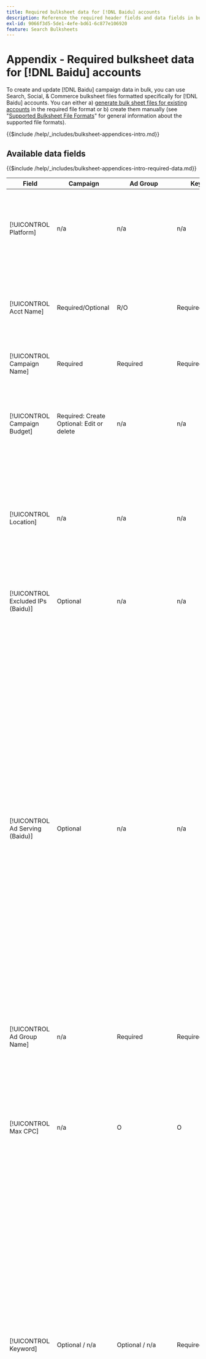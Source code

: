 ```yaml
---
title: Required bulksheet data for [!DNL Baidu] accounts
description: Reference the required header fields and data fields in bulksheets for [!DNL Baidu] accounts.
exl-id: 9066f3d5-5de1-4efe-bd61-6c877e106920
feature: Search Bulksheets
---
```

# Appendix - Required bulksheet data for [!DNL Baidu] accounts

To create and update [!DNL Baidu] campaign data in bulk, you can use Search, Social, & Commerce bulksheet files formatted specifically for [!DNL Baidu] accounts. You can either a) [generate bulk sheet files for existing accounts](../bulksheet-download.md) in the required file format or b) create them manually (see "[Supported Bulksheet File Formats](bulksheet-file-formats.md)" for general information about the supported file formats).

{{$include /help/_includes/bulksheet-appendices-intro.md}}

<!-- Hiding because this is probably too long a list to be useful.

## Available header fields

Platform,Acct Name,Campaign Name,Campaign Budget,Location,Excluded IPs (Baidu), Ad Serving (Baidu),Ad Group Name,Max CPC,Keyword,Match Type,Ad Title,Description Line 1,Description Line 2,Display URL,Base URL,Destination URL,Custom URL Param,Campaign Status,Ad Group Status,Keyword Status,Ad Status,Location Status,[Advertiser-specific Label Classification],Campaign ID,Ad Group ID,Keyword ID,Ad ID,AMO ID,Error Message

{{$include /help/_includes/bulksheet-headers-note.md}}

-->

## Available data fields

{{$include /help/_includes/bulksheet-appendices-intro-required-data.md}}

| Field | Campaign | Ad Group | Keyword | Text Ad | Location Target | Description |
|----|----|----|----|----|----|----|
| [!UICONTROL Platform] | n/a | n/a | n/a | n/a | n/a | (Included in generated bulksheets for information purposes) The ad platform. Required unless each row includes an AMO ID for the entity. |
| [!UICONTROL Acct Name] | Required/Optional | R/O | Required/Optional | Required/Optional | Required/Optional | (Included in generated bulksheets for information purposes) The ad platform. Required unless each row includes an AMO ID for the entity. |
| [!UICONTROL Campaign Name] | Required | Required | Required | Required | Required | The unique name that identifies a campaign for an account. |
| [!UICONTROL Campaign Budget] | Required: Create<br>Optional: Edit or delete | n/a | n/a | n/a | n/a | A daily spending limit for the campaign, with or without monetary symbols and punctuation. This value overrides but can't exceed the account budget. |
| [!UICONTROL Location] | n/a | n/a | n/a | n/a | Required | A geographical location at which to place ads for the campaign. To exclude a location, prefix the location with a minus sign (`-`). If you don't enter specific values for the campaign, all locations are targeted. |
| [!UICONTROL Excluded IPs (Baidu)] | Optional | n/a | n/a | n/a | n/a | IP addresses of websites on which your ads shouldn't be displayed. Separate multiple values with commas. |
| [!UICONTROL Ad Serving (Baidu)] | Optional | n/a | n/a | n/a | n/a | How often to deliver your active ads in relation to one another within an ad group:<ul><li><i>Rotate</i> (the default for new campaigns): Each of your ads enters the ad auction an approximately equal number of times, allowing Search, Social, & Commerce to score your ads not only on click-through rate but also on conversions.</li><li><i>Optimize:</i> The ad network favors ads that have a combination of a high click-through rate and a high quality score. These ads enter the ad auction more often, and over time a single ad is favored. This result may be inconsistent with your business and optimization objectives.</li></ul> |
| [!UICONTROL Ad Group Name] | n/a | Required | Required | Required | n/a | The unique name that identifies an ad group. |
| [!UICONTROL Max CPC] | n/a | O | O | n/a | n/a | The maximum cost per click (CPC), which is the highest amount you will pay for an ad click on the search network, with or without monetary symbols and punctuation. You can set values for ad groups and keywords. The default for a new keyword is inherited from the ad group level. |
| [!UICONTROL Keyword] | Optional / n/a | Optional / n/a | Required | n/a | n/a | The keyword string.<br><br>To exclude a keyword at the ad group or campaign level, set the [!UICONTROL Match Type] to [!UICONTROL Negative]. If the row includes the ad group name, the keyword is excluded for the ad group. If the row doesn't include the ad group name, the keyword is excluded for the entire campaign.<br><br><b>Note:</b>Changing a Baidu keyword deletes the existing keyword and creates a new one with a new keyword ID. You can change the match type, however, without deleting the existing keyword. |
| [!UICONTROL Match Type] | Optional / n/a | Optional / n/a | Optional: Create<br>Required/Optional: Edit or delete | n/a | n/a | The keyword matching option for the keyword: <i>[!UICONTROL Broad]</i>, <i>[!UICONTROL Exact]</i>, <i>[!UICONTROL Phrase]</i>, <i>[!UICONTROL Negative Broad]</i>, or <i>[!UICONTROL Negative Exact]</i>. Define negative keywords at the campaign level or ad group level.<br><br>For new keywords, the default is <i>[!UICONTROL Broad]</i>. A value for either the match type or keyword ID is required only to edit a keyword with multiple match types.<br><br><b>Note:</b>You can change the match type for a [!DNL Baidu] keyword without deleting the existing keyword. |
| [!UICONTROL Ad Title] | n/a | n/a | n/a | Required | n/a | The headline of an ad. The maximum length is 14 double-byte or 28 single-byte characters.<br><br><b>Note:</b> Changing the ad copy deletes the existing ad and creates a new ad with the same properties. |
| [!UICONTROL Description Line 1] | n/a | n/a | n/a | Required | n/a | The first line of the body of an ad. The minimum length is four double-byte or eight single-byte characters, and the maximum length is 20 double-byte or 40 single-byte characters.<br><br><b>Note:</b> Changing the ad copy deletes the existing ad and creates a new ad with the same properties. |
| [!UICONTROL Description Line 2] | n/a | n/a | n/a | Required | n/a | The second line of the body of an ad. The minimum length is four double-byte or eight single-byte characters, and the maximum length is 20 double-byte or 40 single-byte characters.<br><br><b>Note:</b> Changing the ad copy deletes the existing ad and creates a new ad with the same properties. |
| [!UICONTROL Display URL] | n/a | n/a | n/a | Required | n/a | The URL displayed in an ad. The maximum length is 35 single-byte characters. |
| [!UICONTROL Base URL] | n/a | n/a | Optional | Required | n/a | The landing page URL to which end users are taken when they click your ad, including any append parameters configured for the campaign or account.<br><br>Base/final URLs at the keyword level override URLs at the ad level and higher. |
| [!UICONTROL Destination URL] | n/a | n/a | n/a | n/a | n/a | (Included in generated bulksheets for information purposes; not posted to the ad network) For accounts with destination URLs, this value is the URL that links an ad to a base URL/landing page on the advertiser's website (sometimes via another site that tracks the click and then redirects the user to the landing page). It includes any append parameters configured for the Search, Social, & Commerce campaign or account. If you generated tracking URLs, this value is based on the tracking parameters in your account settings and campaign settings. If you appended ad network-specific parameters, they may be replaced with the equivalent parameters for Search, Social, & Commerce.<br><br>For accounts with final URLs, this column shows the same value as the [!UICONTROL Base URL/Final URL column]. |
| [!UICONTROL Custom URL Param] | n/a | n/a | Optional | Optional | n/a | Data to substitute for the `{custom_code}` dynamic variable when the variable is included in the tracking parameters for the search account or campaign settings. To insert the custom value in the tracking URL, upload the bulksheet file using the [!UICONTROL Generate Tracking URLs] option. |
| [!UICONTROL Campaign Status] | Optional: Create or edit<br>Required: Delete | n/a | n/a | n/a | n/a | The display status of the campaign: <i>[!UICONTROL Active]</i>, <i>[!UICONTROL Paused]</i>, or <i>[!UICONTROL Deleted]</i> (existing campaigns only). The default for new campaigns is <i>[!UICONTROL Active]</i>. To delete an active or paused campaign, enter the value "[!UICONTROL Deleted]". |
| [!UICONTROL Ad Group Status] | n/a | Optional: Create or edit<br>Required: Delete | n/a | n/a | n/a | The display status of the ad group: <i>[!UICONTROL Active]</i>, <i>[!UICONTROL Paused]</i>, or <i>[!UICONTROL Deleted]</i> (existing ad groups only). The default for new ad groups is <i>[!UICONTROL Active]</i>. To delete an active or paused ad group, enter the value "[!UICONTROL Deleted]". |
| [!UICONTROL Keyword Status] | n/a | n/a | Optional: Create or edit<br>Required: Delete | n/a | n/a | The display status of the keyword: <i>[!UICONTROL Active]</i>, <i>[!UICONTROL Deleted]</i> (existing keywords only), <i>[!UICONTROL Inactive]</i> (not editable), <i>[!UICONTROL Paused]</i> (existing keywords only), or <i>[!UICONTROL Pending]</i>(not editable). The default for new keywords is <i>[!UICONTROL Active]</i>.<br><br>To delete a keyword, enter the value <i>[!UICONTROL Deleted]</i>. |
| [!UICONTROL Ad Status] | n/a | n/a | n/a | Optional: Create or edit<br>Required: Delete | n/a | The display status of the ad: <i>[!UICONTROL Active]</i>(the default for new ads), <i>[!UICONTROL Deleted]</i> (existing ads only), <i>[!UICONTROL Disapproved]</i> (not editable), <i>[!UICONTROL Inactive]</i> (not editable), <i>[!UICONTROL Paused]</i>, or <i>[!UICONTROL Pending (not editable)]</i>.<br><br>To delete an ad, enter the value <i>[!UICONTROL Deleted]</i>. |
| [!UICONTROL Location Status] | n/a | n/a | n/a | n/a | Optional: Create or edit<br>Required: Delete | The status of the location target: <i>[!UICONTROL Active]</i> or <i>[!UICONTROL Deleted] (existing locations only). The default for new locations is <i>[!UICONTROL Active]. To delete an active location, enter the value <i>[!UICONTROL Deleted]. |
| \[Advertiser-specific Label Classification\] | Optional | Optional | Optional | Optional | n/a | (Named for an advertiser-specific label classification, such as "Color" for a label classification called Color) A value for the specified classification that is associated with the entity. You can include only one value per  classification per entity (such as "red" for the "Color" label classification for Campaign A). The maximum length is 100 characters, and the value can include ASCII and non-ASCII characters.<br><br>Label classifications and their label values are applied to all child components; new components that are added later are automatically associated with the label. <br><br>The classification name and the classification value aren't case-sensitive. |
| [!UICONTROL Constraints] | Optional | Optional | Optional | n/a | n/a | A constraint that's assigned to the entity. You can assign only one constraint per entity.<br><br>Constraints are inherited by child entities, so you don't need to enter values for child entities unless you want to override the inherited values. |
| [!UICONTROL Campaign ID] | n/a: Create<br>Required/Optional: Edit and delete | Optional | Optional | Optional | n/a | The unique ID that identifies an existing campaign. In CSV and TSV files, it must be preceded by a single quote (').[^1] Required only when you change the campaign name, unless the row includes an AMO ID for the campaign. |
| [!UICONTROL Ad Group ID] | n/a | n/a: Create<br>Required/Optional: Edit and delete | Optional | Optional | n/a | The unique ID that identifies an existing ad group. In CSV and TSV files, it must be preceded by a single quote (').[^1] Required only when you change the ad group name, unless the row includes an AMO ID for the ad group. |
| [!UICONTROL Keyword ID] | n/a | n/a | n/a: Create<br>Required/Optional: Edit and delete | n/a | n/a | The unique ID that identifies an existing keyword. In CSV and TSV files, it must be preceded by a single quote (').[^1] Required only when you change the keyword name, unless the row includes a) sufficient property columns to identify the keyword or b) an AMO ID. |
| [!UICONTROL Ad ID] | n/a | n/a | n/a | n/a: Create<br>Required/Optional: Edit and delete | n/a | The unique ID that identifies an existing keyword. In CSV and TSV files, it must be preceded by a single quote (').[^1] Required only when you change the keyword name, unless the row includes a) sufficient property columns to identify the keyword or b) an AMO ID. |
| [!UICONTROL AMO ID] | n/a: Create<br>Optional: Edit and delete | n/a: Create<br>Optional: Edit and delete | n/a: Create<br>Optional: Edit and delete | n/a: Create<br>Optional: Edit and delete | n/a: Create<br>Optional: Edit and delete | (In generated bulksheets) An [!DNL Adobe]-generated unique identifier for a synced entity. For responsive search ads, the AMO ID is required to edit or delete ads unless you include the [!UICONTROL Ad ID]. To edit data for all other entity types with an AMO ID, the AMO ID is required to edit or delete the data unless you include the entity ID and parent entity ID.<br><br>Search, Social, & Commerce uses the value to determine the correct identity to edit but doesn't post the ID to the ad network. |
| [!UICONTROL EF Error Message] | n/a | n/a | n/a | n/a | n/a | (Included in generated bulksheets for information purposes) Placeholder for displaying error messages from Search, Social, & Commerce regarding data in the row; error messages are included in [!UICONTROL EF Errors] files. This value isn't posted to the ad network.|
| [!UICONTROL SE Error Message] | n/a | n/a | n/a | n/a | n/a | (Included in generated bulksheets for information purposes) Placeholder for displaying error messages from the ad network regarding data in the row; error messages are included in [!UICONTROL SE Errors] files. This value isn't posted to the ad network. |

<table style="table-layout:auto">

[^1]: Excel converts large numbers to scientific notation (such as 2.12E+09 for 2115585666) when it opens the file. To view digits in the standard notation, select any cell in the column and click inside the formula bar.

>[!MORELIKETHIS]
>
>* [Appendix - Bulksheet errors](../bulksheet-errors.md)
>* [Operations you can perform in bulksheets](bulksheet-operations.md)
>* [Supported bulksheet file formats](bulksheet-file-formats.md)
>* [Download/Create a bulksheet file](../bulksheet-download.md)
>* [Click-tracking formats for [!DNL Naver]](/help/search-social-commerce/tracking/formats-click-tracking-naver.md)
>* [Upload a bulksheet file or corrected error file](../bulksheet-upload.md)
